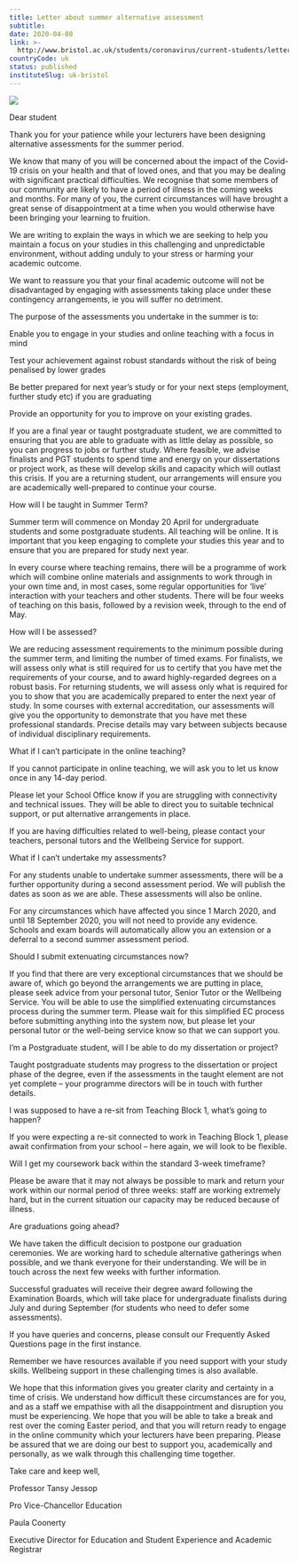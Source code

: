 ```yaml
---
title: Letter about summer alternative assessment
subtitle: 
date: 2020-04-08
link: >-
  http://www.bristol.ac.uk/students/coronavirus/current-students/letter-alternative-assessment/
countryCode: uk
status: published
instituteSlug: uk-bristol
---
```

![](http://www.bristol.ac.uk/favicon.gif)

Dear student

Thank you for your patience while your lecturers have been designing alternative assessments for the summer period.

We know that many of you will be concerned about the impact of the Covid-19 crisis on your health and that of loved ones, and that you may be dealing with significant practical difficulties. We recognise that some members of our community are likely to have a period of illness in the coming weeks and months. For many of you, the current circumstances will have brought a great sense of disappointment at a time when you would otherwise have been bringing your learning to fruition.

We are writing to explain the ways in which we are seeking to help you maintain a focus on your studies in this challenging and unpredictable environment, without adding unduly to your stress or harming your academic outcome.

We want to reassure you that your final academic outcome will not be disadvantaged by engaging with assessments taking place under these contingency arrangements, ie you will suffer no detriment.

The purpose of the assessments you undertake in the summer is to:

Enable you to engage in your studies and online teaching with a focus in mind

Test your achievement against robust standards without the risk of being penalised by lower grades

Be better prepared for next year’s study or for your next steps (employment, further study etc) if you are graduating

Provide an opportunity for you to improve on your existing grades.

If you are a final year or taught postgraduate student, we are committed to ensuring that you are able to graduate with as little delay as possible, so you can progress to jobs or further study. Where feasible, we advise finalists and PGT students to spend time and energy on your dissertations or project work, as these will develop skills and capacity which will outlast this crisis. If you are a returning student, our arrangements will ensure you are academically well-prepared to continue your course.

How will I be taught in Summer Term?

Summer term will commence on Monday 20 April for undergraduate students and some postgraduate students. All teaching will be online. It is important that you keep engaging to complete your studies this year and to ensure that you are prepared for study next year.

In every course where teaching remains, there will be a programme of work which will combine online materials and assignments to work through in your own time and, in most cases, some regular opportunities for ‘live’ interaction with your teachers and other students. There will be four weeks of teaching on this basis, followed by a revision week, through to the end of May.

How will I be assessed?

We are reducing assessment requirements to the minimum possible during the summer term, and limiting the number of timed exams. For finalists, we will assess only what is still required for us to certify that you have met the requirements of your course, and to award highly-regarded degrees on a robust basis. For returning students, we will assess only what is required for you to show that you are academically prepared to enter the next year of study. In some courses with external accreditation, our assessments will give you the opportunity to demonstrate that you have met these professional standards. Precise details may vary between subjects because of individual disciplinary requirements.

What if I can’t participate in the online teaching?

If you cannot participate in online teaching, we will ask you to let us know once in any 14-day period.

Please let your School Office know if you are struggling with connectivity and technical issues. They will be able to direct you to suitable technical support, or put alternative arrangements in place.

If you are having difficulties related to well-being, please contact your teachers, personal tutors and the Wellbeing Service for support.

What if I can’t undertake my assessments?

For any students unable to undertake summer assessments, there will be a further opportunity during a second assessment period. We will publish the dates as soon as we are able. These assessments will also be online.

For any circumstances which have affected you since 1 March 2020, and until 18 September 2020, you will not need to provide any evidence. Schools and exam boards will automatically allow you an extension or a deferral to a second summer assessment period.

Should I submit extenuating circumstances now?

If you find that there are very exceptional circumstances that we should be aware of, which go beyond the arrangements we are putting in place, please seek advice from your personal tutor, Senior Tutor or the Wellbeing Service. You will be able to use the simplified extenuating circumstances process during the summer term. Please wait for this simplified EC process before submitting anything into the system now, but please let your personal tutor or the well-being service know so that we can support you.

I’m a Postgraduate student, will I be able to do my dissertation or project?

Taught postgraduate students may progress to the dissertation or project phase of the degree, even if the assessments in the taught element are not yet complete – your programme directors will be in touch with further details.

I was supposed to have a re-sit from Teaching Block 1, what’s going to happen?

If you were expecting a re-sit connected to work in Teaching Block 1, please await confirmation from your school – here again, we will look to be flexible.

Will I get my coursework back within the standard 3-week timeframe?

Please be aware that it may not always be possible to mark and return your work within our normal period of three weeks: staff are working extremely hard, but in the current situation our capacity may be reduced because of illness.

Are graduations going ahead?

We have taken the difficult decision to postpone our graduation ceremonies. We are working hard to schedule alternative gatherings when possible, and we thank everyone for their understanding. We will be in touch across the next few weeks with further information.

Successful graduates will receive their degree award following the Examination Boards, which will take place for undergraduate finalists during July and during September (for students who need to defer some assessments).

If you have queries and concerns, please consult our Frequently Asked Questions page in the first instance.

Remember we have resources available if you need support with your study skills. Wellbeing support in these challenging times is also available.

We hope that this information gives you greater clarity and certainty in a time of crisis. We understand how difficult these circumstances are for you, and as a staff we empathise with all the disappointment and disruption you must be experiencing. We hope that you will be able to take a break and rest over the coming Easter period, and that you will return ready to engage in the online community which your lecturers have been preparing. Please be assured that we are doing our best to support you, academically and personally, as we walk through this challenging time together.

Take care and keep well,

Professor Tansy Jessop

Pro Vice-Chancellor Education

Paula Coonerty

Executive Director for Education and Student Experience and Academic Registrar